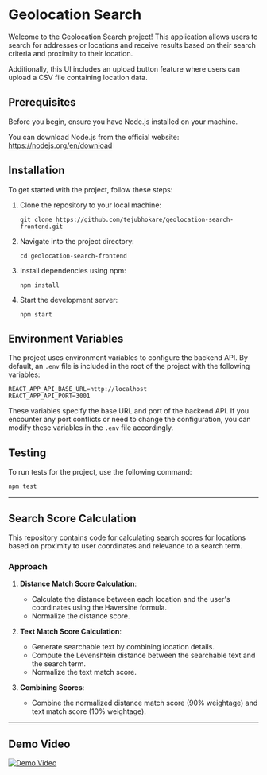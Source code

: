# Geolocation Search

Welcome to the Geolocation Search project! This application allows users to search for addresses or locations and receive results based on their search criteria and proximity to their location.

Additionally, this UI includes an upload button feature where users can upload a CSV file containing location data.

## Prerequisites

Before you begin, ensure you have Node.js installed on your machine.

You can download Node.js from the official website: https://nodejs.org/en/download

## Installation

To get started with the project, follow these steps:

1. Clone the repository to your local machine:

   ```
   git clone https://github.com/tejubhokare/geolocation-search-frontend.git
   ```

2. Navigate into the project directory:

   ```
   cd geolocation-search-frontend
   ```

3. Install dependencies using npm:

   ```
   npm install
   ```

4. Start the development server:

   ```
   npm start
   ```


## Environment Variables

The project uses environment variables to configure the backend API. By default, an `.env` file is included in the root of the project with the following variables:

```
REACT_APP_API_BASE_URL=http://localhost
REACT_APP_API_PORT=3001
```

These variables specify the base URL and port of the backend API. If you encounter any port conflicts or need to change the configuration, you can modify these variables in the `.env` file accordingly.


## Testing

To run tests for the project, use the following command:

```
npm test
```

---

## Search Score Calculation

This repository contains code for calculating search scores for locations based on proximity to user coordinates and relevance to a search term.

### Approach

1. **Distance Match Score Calculation**:
   - Calculate the distance between each location and the user's coordinates using the Haversine formula.
   - Normalize the distance score.
   
2. **Text Match Score Calculation**:
   - Generate searchable text by combining location details.
   - Compute the Levenshtein distance between the searchable text and the search term.
   - Normalize the text match score.
   
3. **Combining Scores**:
   - Combine the normalized distance match score (90% weightage) and text match score (10% weightage).

---

## Demo Video

[![Demo Video](https://img.youtube.com/vi/tYI5fZWtQ9g/0.jpg)](https://www.youtube.com/watch?v=tYI5fZWtQ9g)
